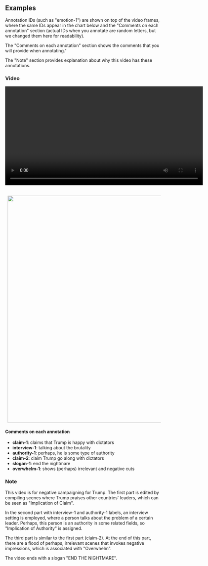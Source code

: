 
## Examples

Annotation IDs (such as "emotion-1") are shown on top of the video frames, where the same 
IDs appear in the chart below and the "Comments on each annotation" section (actual IDs 
when you annotate are random letters, but we changed them here for readability). 

The "Comments on each annotation" section shows the comments that you will provide when 
annotating." 

The "Note" section provides explanation about why this video has these annotations.

### Video

<div align="center">
  <video
    id="my-video"
    class="video-js"
    controls
    preload="auto"
    width="640"
    poster=""
    data-setup="{}"
  >
    <source src="https://trusting-galileo-f27c3e.netlify.app/examples/youtube/CNtYb1x6InM.mp4" type="video/mp4" />
  </video>
  <script src="https://vjs.zencdn.net/7.11.4/video.min.js"></script>
</div>
<br /><br />

<div align="left" style="padding-left: 8px">
    <img src="https://trusting-galileo-f27c3e.netlify.app/examples/A0000000000000-youtube-CNtYb1x6InM.png" width="735px">
</div>

#### Comments on each annotation

- **claim-1**: claims that Trump is happy with dictators 
- **interview-1**: talking about the brutality
- **authority-1**: perhaps, he is some type of authority
- **claim-2**: claim Trump go along with dictators
- **slogan-1**: end the nightmare
- **overwhelm-1**: shows (perhaps) irrelevant and negative cuts 


### Note

This video is for negative campaigning for Trump. The first part is edited by compiling scenes where Trump praises other countries' leaders, which can be seen as "Implication of Claim". 

In the second part with interview-1 and authority-1 labels, an interview setting is employed, where a person talks about the problem of a certain leader. Perhaps, this person is an authority in some related fields, so "Implication of Authority" is assigned. 

The third part is similar to the first part (claim-2). At the end of this part, there are a flood of perhaps, irrelevant scenes that invokes negative impressions, which is associated with "Overwhelm". 

The video ends with a slogan "END THE NIGHTMARE". 